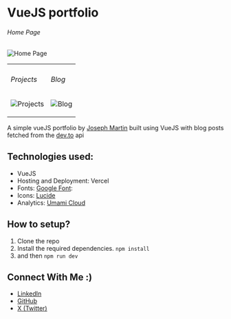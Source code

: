 # VueJS portfolio
<table>
   <h6>Home Page</h6>
  
  ![Home Page](https://github.com/user-attachments/assets/59ebc9ba-922a-466c-a860-1fb6ffea6c87)
  <tr>
    <td>
       <h6>Projects</h6>
      
  ![Projects](https://github.com/user-attachments/assets/ac720800-9699-46cf-bc80-8c89f74d7441)
    </td>
    <td>
      <h6>Blog</h6>

  ![Blog](https://github.com/user-attachments/assets/80f789ba-34b4-4c67-b755-ec14f6258b2d)
    </td>
  </tr>
</table>

A simple vueJS portfolio by [Joseph Martin](https://github.com/jfmartinz) built using VueJS with blog posts fetched from the [dev.to](https://developers.forem.com/api/v0) api

## Technologies used:
- VueJS
- Hosting and Deployment: Vercel
- Fonts: [Google Font](https://fonts.google.com/): 
- Icons: [Lucide](https://lucide.dev/)
- Analytics: [Umami Cloud](https://umami.is/)


## How to setup?
1. Clone the repo
2. Install the required dependencies. `npm install`
3. and then `npm run dev`

## Connect With Me :)
- [LinkedIn](https://www.linkedin.com/in/jfmartinz/)
- [GitHub](https://github.com/jfmartinz)
- [X (Twitter)](https://twitter.com/jfmartinz)

